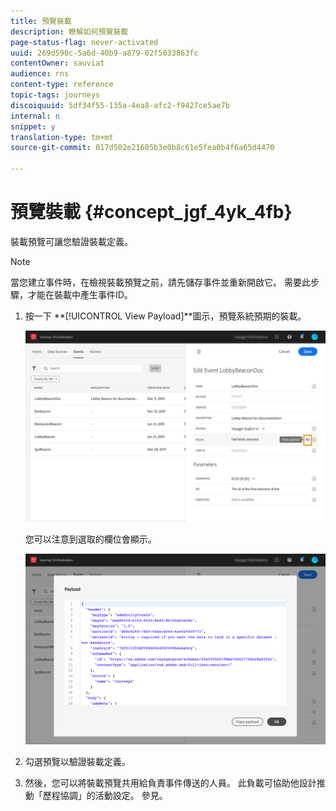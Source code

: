 ```yaml
---
title: 預覽裝載
description: 瞭解如何預覽裝載
page-status-flag: never-activated
uuid: 269d590c-5a6d-40b9-a879-02f5033863fc
contentOwner: sauviat
audience: rns
content-type: reference
topic-tags: journeys
discoiquuid: 5df34f55-135a-4ea8-afc2-f9427ce5ae7b
internal: n
snippet: y
translation-type: tm+mt
source-git-commit: 017d502e21605b3e0b8c61e5fea0b4f6a65d4470

---
```




# 預覽裝載 {#concept_jgf_4yk_4fb}

裝載預覽可讓您驗證裝載定義。

>[!NOTE]
>
>當您建立事件時，在檢視裝載預覽之前，請先儲存事件並重新開啟它。 需要此步驟，才能在裝載中產生事件ID。

1. 按一下 **[!UICONTROL View Payload]**圖示，預覽系統預期的裝載。

   ![](../assets/journey13.png)

   您可以注意到選取的欄位會顯示。

   ![](../assets/journey14.png)

1. 勾選預覽以驗證裝載定義。

1. 然後，您可以將裝載預覽共用給負責事件傳送的人員。 此負載可協助他設計推動「歷程協調」的活動設定。 參見[](../event/additional-steps-to-send-events-to-journey-orchestration.md)。
